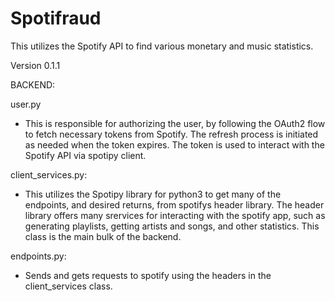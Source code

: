 # Spotifraud
This utilizes the Spotify API to find various monetary and music statistics.

Version 0.1.1

BACKEND:

user.py
  - This is responsible for authorizing the user, by following the
    OAuth2 flow to fetch necessary tokens from Spotify. The refresh process
    is initiated as needed when the token expires. The token is used to
    interact with the Spotify API via spotipy client.
    
client_services.py:
  - This utilizes the Spotipy library for python3 to get many of the endpoints, and desired returns, from spotifys header library. The header library
    offers many srervices for interacting with the spotify app, such as generating playlists, getting artists and songs, and other statistics. This
    class is the main bulk of the backend.
    
endpoints.py:
  - Sends and gets requests to spotify using the headers in the client_services class.
